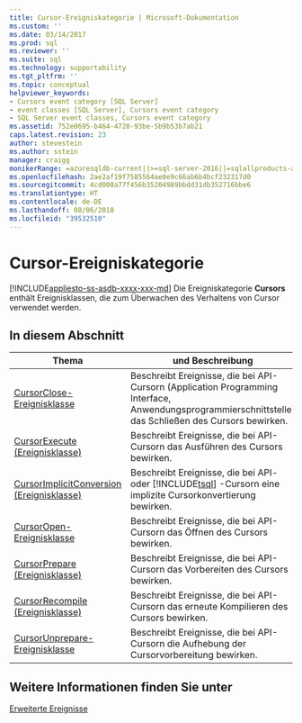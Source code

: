 ```yaml
---
title: Cursor-Ereigniskategorie | Microsoft-Dokumentation
ms.custom: ''
ms.date: 03/14/2017
ms.prod: sql
ms.reviewer: ''
ms.suite: sql
ms.technology: supportability
ms.tgt_pltfrm: ''
ms.topic: conceptual
helpviewer_keywords:
- Cursors event category [SQL Server]
- event classes [SQL Server], Cursors event category
- SQL Server event classes, Cursors event category
ms.assetid: 752e0695-b464-4720-93be-5b9b53b7ab21
caps.latest.revision: 23
author: stevestein
ms.author: sstein
manager: craigg
monikerRange: =azuresqldb-current||>=sql-server-2016||=sqlallproducts-allversions||>=sql-server-linux-2017
ms.openlocfilehash: 2ae2af19f7585564ae0e9c66ab6b4bcf232317d0
ms.sourcegitcommit: 4cd008a77f456b35204989bbdd31db352716bbe6
ms.translationtype: HT
ms.contentlocale: de-DE
ms.lasthandoff: 08/06/2018
ms.locfileid: "39532510"
---
```

# <a name="cursors-event-category"></a>Cursor-Ereigniskategorie
[!INCLUDE[appliesto-ss-asdb-xxxx-xxx-md](../../includes/appliesto-ss-asdb-xxxx-xxx-md.md)]
  Die Ereigniskategorie **Cursors** enthält Ereignisklassen, die zum Überwachen des Verhaltens von Cursor verwendet werden.  
  
## <a name="in-this-section"></a>In diesem Abschnitt  
  
|Thema|und Beschreibung|  
|-----------|-----------------|  
|[CursorClose-Ereignisklasse](../../relational-databases/event-classes/cursorclose-event-class.md)|Beschreibt Ereignisse, die bei API-Cursorn (Application Programming Interface, Anwendungsprogrammierschnittstelle) das Schließen des Cursors bewirken.|  
|[CursorExecute (Ereignisklasse)](../../relational-databases/event-classes/cursorexecute-event-class.md)|Beschreibt Ereignisse, die bei API-Cursorn das Ausführen des Cursors bewirken.|  
|[CursorImplicitConversion (Ereignisklasse)](../../relational-databases/event-classes/cursorimplicitconversion-event-class.md)|Beschreibt Ereignisse, die bei API- oder [!INCLUDE[tsql](../../includes/tsql-md.md)] -Cursorn eine implizite Cursorkonvertierung bewirken.|  
|[CursorOpen-Ereignisklasse](../../relational-databases/event-classes/cursoropen-event-class.md)|Beschreibt Ereignisse, die bei API-Cursorn das Öffnen des Cursors bewirken.|  
|[CursorPrepare (Ereignisklasse)](../../relational-databases/event-classes/cursorprepare-event-class.md)|Beschreibt Ereignisse, die bei API-Cursorn das Vorbereiten des Cursors bewirken.|  
|[CursorRecompile (Ereignisklasse)](../../relational-databases/event-classes/cursorrecompile-event-class.md)|Beschreibt Ereignisse, die bei API-Cursorn das erneute Kompilieren des Cursors bewirken.|  
|[CursorUnprepare-Ereignisklasse](../../relational-databases/event-classes/cursorunprepare-event-class.md)|Beschreibt Ereignisse, die bei API-Cursorn die Aufhebung der Cursorvorbereitung bewirken.|  
  
## <a name="see-also"></a>Weitere Informationen finden Sie unter  
 [Erweiterte Ereignisse](../../relational-databases/extended-events/extended-events.md)  
  
  
